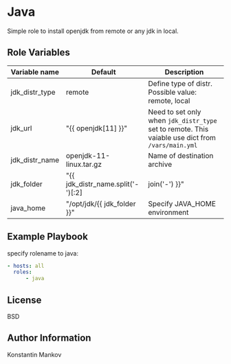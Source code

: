 Java
=========

Simple role to install openjdk from remote or any jdk in local.

Role Variables
--------------

| Variable name | Default | Description |
|--------------|-----------------------------|------------------------------------------------|
| jdk_distr_type | remote | Define type of distr. Possible value: remote, local |
| jdk_url | "{{ openjdk[11] }}" | Need to set only when `jdk_distr_type` set to remote. This vaiable use dict from `/vars/main.yml` |
| jdk_distr_name | openjdk-11-linux.tar.gz | Name of destination archive |
| jdk_folder | "{{ jdk_distr_name.split('-')[:2] | join('-')  }}" | Name of directory to unarchive. By default it used jinja template from archive name |
| java_home | "/opt/jdk/{{ jdk_folder }}" | Specify JAVA_HOME environment |

Example Playbook
----------------

specify rolename to java:
```yaml
- hosts: all
  roles:
      - java
```

License
-------

BSD

Author Information
------------------

Konstantin Mankov
